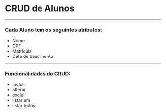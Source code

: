# CRUD de Alunos
---
### Cada Aluno tem os seguintes atributos:
- Nome
- CPF
- Matricula
- Data de dascimento
---
### Funcionalidades do CRUD:
- Incluir
- alterar
- excluir
- listar um 
- listar todos